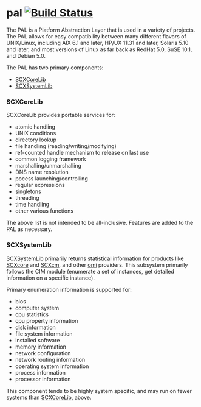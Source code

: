 # pal [![Build Status](https://travis-ci.org/Microsoft/pal.svg?branch=2016-URNext)](https://travis-ci.org/Microsoft/pal)

The PAL is a Platform Abstraction Layer that is used in a variety of
projects. The PAL allows for easy compatibility between many different
flavors of UNIX/Linux, including AIX 6.1 and later, HP/UX 11.31 and
later, Solaris 5.10 and later, and most versions of Linux as far back
as RedHat 5.0, SuSE 10.1, and Debian 5.0.

The PAL has two primary components:

- [SCXCoreLib](#scxcorelib)
- [SCXSystemLib](#scxsystemlib)

### SCXCoreLib

SCXCoreLib provides portable services for:

- atomic handling
- UNIX conditions
- directory lookup
- file handling (reading/writing/modifying)
- ref-counted handle mechanism to release on last use
- common logging framework
- marshalling/unmarshalling
- DNS name resolution
- pocess launching/controlling
- regular expressions
- singletons
- threading
- time handling
- other various functions

The above list is not intended to be all-inclusive. Features are added
to the PAL as necessary.

### SCXSystemLib

SCXSystemLib primarily returns statistical information for products
like [SCXcore][] and [SCXcm][], and other [omi][] providers. This
subsystem primarily follows the CIM module (enumerate a set of
instances, get detailed information on a specific instance).

[SCXcore]: https://github.com/Microsoft/SCXcore
[SCXcm]: https://github.com/Microsoft/SCXcm
[omi]: https://github.com/Microsoft/omi

Primary enumeration information is supported for:

- bios
- computer system
- cpu statistics
- cpu property information
- disk information
- file system information
- installed software
- memory information
- network configuration
- network routing information
- operating system information
- process information
- processor information

This component tends to be highly system specific, and may run on
fewer systems than [SCXCoreLib](#scxcorelib), above.